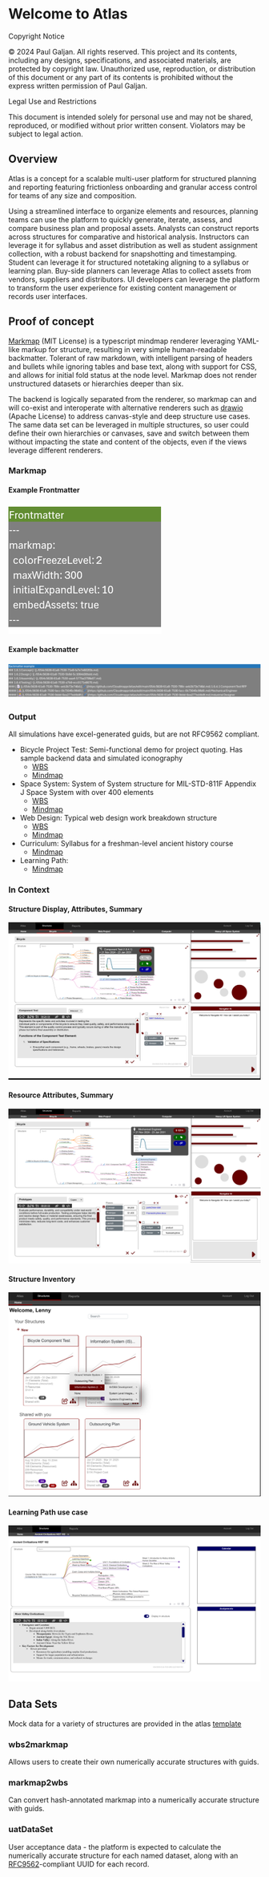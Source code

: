 # Welcome to Atlas
Copyright Notice

© 2024 Paul Galjan. All rights reserved. This project and its contents, including any designs, specifications, and associated materials, are protected by copyright law. Unauthorized use, reproduction, or distribution of this document or any part of its contents is prohibited without the express written permission of Paul Galjan.

Legal Use and Restrictions

This document is intended solely for personal use and may not be shared, reproduced, or modified without prior written consent. Violators may be subject to legal action.

## Overview
Atlas is a concept for a scalable multi-user platform for structured planning and reporting featuring frictionless onboarding and granular access control for teams of any size and composition.  

Using a streamlined interface to organize elements and resources, planning teams can use the platform to quickly generate, iterate, assess, and compare business plan and proposal assets.  Analysts can construct reports across structures for comparative and historical analysis.  Instructors can leverage it for syllabus and asset distribution as well as student assignment collection, with a robust backend for snapshotting and timestamping. Student can leverage it for structured notetaking aligning to a syllabus or learning plan.  Buy-side planners can leverage Atlas to collect assets from vendors, suppliers and distributors.  UI developers can leverage the platform to transform the user experience for existing content management or records user interfaces.


## Proof of concept
[Markmap](https://github.com/markmap/markmap) (MIT License) is a typescript mindmap renderer leveraging YAML-like markup for structure, resulting in very simple human-readable backmatter.  Tolerant of raw markdown, with intelligent parsing of headers and bullets while ignoring tables and base text, along with support for CSS, and allows for initial fold status at the node level.  Markmap does not render unstructured datasets or hierarchies deeper than six.

The backend is logically separated from the renderer, so markmap can and will co-exist and interoperate with alternative renderers such as [drawio](https://github.com/jgraph/drawio) (Apache License) to address canvas-style and deep structure use cases.   The same data set can be leveraged in multiple structures, so user could define their own hierarchies or canvases, save and switch between them without impacting the state and content of the objects, even if the views leverage different renderers.

### Markmap
#### Example Frontmatter
![frontmatter](image-3.png)

#### Example backmatter
![backmatter](image-2.png)

### Output
All simulations have excel-generated guids, but are not RFC9562 compliant.

- Bicycle Project Test: Semi-functional demo for project quoting.  Has sample backend data and simulated iconography
  - [WBS](https://cloudmappr.github.io/atlas/bicycleDemo_WBS)
  - [Mindmap](https://cloudmappr.github.io/atlas/bicycleDemo_MM)
- Space System:  System of System structure for MIL-STD-811F Appendix J Space System with over 400 elements
  - [WBS](https://cloudmappr.github.io/atlas/spaceSystem_WBS)
  - [Mindmap](https://cloudmappr.github.io/atlas/spaceSystem_MM)
- Web Design:  Typical web design work breakdown structure
  - [WBS](https://cloudmappr.github.io/atlas/webDesign_WBS)
  - [Mindmap](https://cloudmappr.github.io/atlas/webDesign_MM)
- Curriculum:  Syllabus for a freshman-level ancient history course
  - [Mindmap](https://cloudmappr.github.io/atlas/ancientHistory_Curr)
- Learning Path: 
  - [Mindmap](https://cloudmappr.github.io/atlas/learningPath)
  
### In Context
#### Structure Display, Attributes, Summary
![nav](image-4.png)

#### Resource Attributes, Summary
![resource attributes](image-6.png)

#### Structure Inventory
![inventory](image-5.png)

#### Learning Path use case
![alt text](image-7.png)

## Data Sets
Mock data for a variety of structures are provided in the atlas [template](https://view.officeapps.live.com/op/view.aspx?src=https%3A%2F%2Fcloudmappr.github.io%2Fatlas%2Ftemplate.xlsx&wdOrigin=BROWSELINK)

### wbs2markmap
Allows users to create their own numerically accurate structures with guids.

### markmap2wbs
Can convert hash-annotated markmap into a numerically accurate structure with guids.

### uatDataSet
User acceptance data - the platform is expected to calculate the numerically accurate structure for each named dataset, along with an [RFC9562](https://datatracker.ietf.org/doc/html/rfc9562)-compliant UUID for each record.
